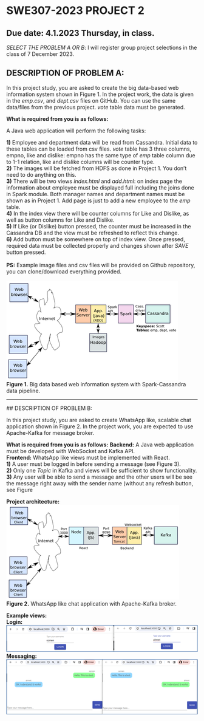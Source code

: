 # SWE307-2023 PROJECT 2
## Due date: 4.1.2023 Thursday, in class.

*SELECT THE PROBLEM A OR B*: I will register group project selections in the class of 7 December 2023.

## DESCRIPTION OF PROBLEM A:

In this project study, you are asked to create the big data-based web information system shown in Figure 1. In the project work, the data is given in the *emp.csv*, and *dept.csv* files on GitHub. You can use the same data/files from the previous project. *vote* table data must be generated.  

**What is required from you is as follows:**

A Java web application will perform the following tasks:

**1)** Employee and department data will be read from Cassandra. Initial data to these tables can be loaded from csv files. *vote* table has 3 three columns, empno, like and dislike: empno has the same type of *emp* table column due to 1-1 relation, like and dislike columns will be counter type. <br>
**2)** The images will be fetched from HDFS as done in Project 1. You don’t need to do anything on this.<br>
**3)** There will be two views *index.html* and *add.html*: on index page the information about employee must be displayed full including the joins done in Spark module. Both manager names and department names must be shown as in Project 1. Add page is just to add a new employee to the *emp* table. <br>
**4)** In the index view there will be counter columns for Like and Dislike, as well as button columns for Like and Dislike.<br>
**5)** If Like (or Dislike) button pressed, the counter must be increased in the Cassandra DB and the view must be refreshed to reflect this change. <br>
**6)** Add button must be somewhere on top of index view. Once pressed, required data must be collected properly and changes shown after *SAVE* button pressed.<br>
<br>
**PS:** Example image files and csv files will be provided on Github repository, you can clone/download everything provided. 
<br>
<br>
![Project architecture.](pro2a.png)
<br>
**Figure 1.** Big data based web information system with Spark-Cassandra data pipeline.
<br>

<!-- **Working example output is shown below:** 
![Expected output.](--Screenshot.png) -->

<hr>
## DESCRIPTION OF PROBLEM B:

In this project study, you are asked to create WhatsApp like, scalable chat application shown in Figure 2. In the project work, you are expected to use Apache-Kafka for message broker.

**What is required from you is as follows:**
**Backend:** A Java web application must be developed with WebSocket and Kafka API.<br>
**Frontend:** WhatsApp like views must be implemented with React.<br>
**1)** A user must be logged in before sending a message (see Figure 3).  <br>
**2)** Only one *Topic* in Kafka and views will be sufficient to show functionality. <br>
**3)** Any user will be able to send a message and the other users will be see the message right away with the sender name (without any refresh button, see Figure  <br>

**Project architecture:** 
<br>
![Project architecture.](pro2b.png)
<br>
**Figure 2.** WhatsApp like chat application with Apache-Kafka broker. 
<br>

**Example views:**<br>
**Login:**<br>
![Login.](fig3.png)
<br>
**Messaging:**<br>
![Messages.](fig4.png)
